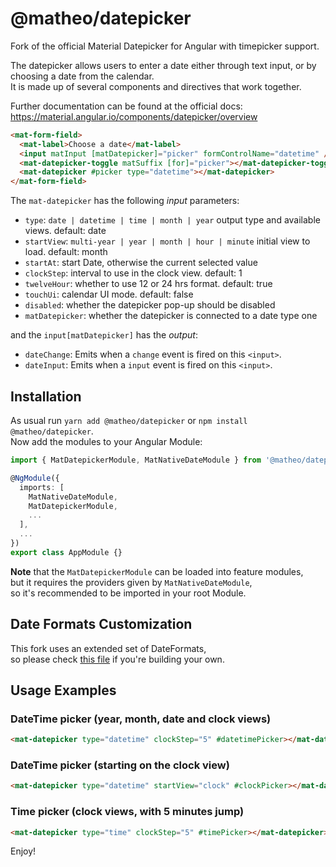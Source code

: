 # @matheo/datepicker

Fork of the official Material Datepicker for Angular with timepicker support.

The datepicker allows users to enter a date either through text input, or by choosing a date from the calendar.  
It is made up of several components and directives that work together.

Further documentation can be found at the official docs:
<https://material.angular.io/components/datepicker/overview>

```html
<mat-form-field>
  <mat-label>Choose a date</mat-label>
  <input matInput [matDatepicker]="picker" formControlName="datetime" />
  <mat-datepicker-toggle matSuffix [for]="picker"></mat-datepicker-toggle>
  <mat-datepicker #picker type="datetime"></mat-datepicker>
</mat-form-field>
```

The `mat-datepicker` has the following _input_ parameters:

- `type`: `date | datetime | time | month | year` output type and available views. default: date
- `startView`: `multi-year | year | month | hour | minute` initial view to load. default: month
- `startAt`: start Date, otherwise the current selected value
- `clockStep`: interval to use in the clock view. default: 1
- `twelveHour`: whether to use 12 or 24 hrs format. default: true
- `touchUi`: calendar UI mode. default: false
- `disabled`: whether the datepicker pop-up should be disabled
- `matDatepicker`: whether the datepicker is connected to a date type one

and the `input[matDatepicker]` has the _output_:

- `dateChange`: Emits when a `change` event is fired on this `<input>`.
- `dateInput`: Emits when a `input` event is fired on this `<input>`.

## Installation

As usual run `yarn add @matheo/datepicker` or `npm install @matheo/datepicker`.  
Now add the modules to your Angular Module:

```typescript
import { MatDatepickerModule, MatNativeDateModule } from '@matheo/datepicker';

@NgModule({
  imports: [
    MatNativeDateModule,
    MatDatepickerModule,
    ...
  ],
  ...
})
export class AppModule {}
```

**Note** that the `MatDatepickerModule` can be loaded into feature modules,  
but it requires the providers given by `MatNativeDateModule`,  
so it's recommended to be imported in your root Module.

## Date Formats Customization

This fork uses an extended set of DateFormats,  
so please check [this file](https://github.com/matheo/angular/blob/master/libs/datepicker/src/core/datetime/native-date-formats.ts) if you're building your own.

## Usage Examples

### DateTime picker (year, month, date and clock views)

```html
<mat-datepicker type="datetime" clockStep="5" #datetimePicker></mat-datepicker>
```

### DateTime picker (starting on the clock view)

```html
<mat-datepicker type="datetime" startView="clock" #clockPicker></mat-datepicker>
```

### Time picker (clock views, with 5 minutes jump)

```html
<mat-datepicker type="time" clockStep="5" #timePicker></mat-datepicker>
```

Enjoy!
